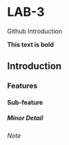 # LAB-3
Github Introduction

**This text is bold**


## Introduction

### Features

#### Sub-feature

##### Minor Detail

###### Note
